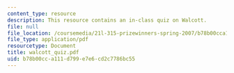 ```yaml
---
content_type: resource
description: This resource contains an in-class quiz on Walcott.
file: null
file_location: /coursemedia/21l-315-prizewinners-spring-2007/b78b00cca111d799e7e6cd2c7786bc55_walcott_quiz.pdf
file_type: application/pdf
resourcetype: Document
title: walcott_quiz.pdf
uid: b78b00cc-a111-d799-e7e6-cd2c7786bc55
---
```

